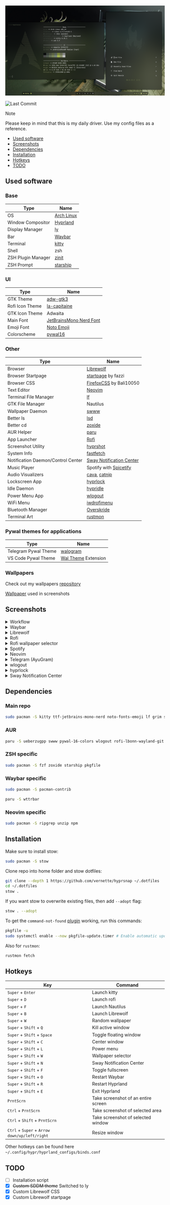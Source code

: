 ![image](assets/screenshots/workflow.png)

![Last Commit](https://img.shields.io/github/last-commit/vernette/hyprsnap)

> [!NOTE]
> Please keep in mind that this is my daily driver. Use my config files as a reference.

- [Used software](#used-software)
- [Screenshots](#screenshots)
- [Dependencies](#dependencies)
- [Installation](#installation)
- [Hotkeys](#hotkeys)
- [TODO](#todo)

## Used software

### Base

| Type               | Name                                                |
| ------------------ | --------------------------------------------------- |
| OS                 | [Arch Linux](https://archlinux.org/)                |
| Window Compositor  | [Hyprland](https://hyprland.org/)                   |
| Display Manager    | [ly](https://github.com/fairyglade/ly)              |
| Bar                | [Waybar](https://github.com/Alexays/Waybar)         |
| Terminal           | [kitty](https://github.com/kovidgoyal/kitty)        |
| Shell              | zsh                                                 |
| ZSH Plugin Manager | [zinit](https://github.com/zdharma-continuum/zinit) |
| ZSH Prompt         | [starship](https://github.com/starship/starship)    |

### UI

| Type            | Name                                                                    |
| --------------- | ----------------------------------------------------------------------- |
| GTK Theme       | [adw-gtk3](https://github.com/lassekongo83/adw-gtk3)                    |
| Rofi Icon Theme | [la-capitaine](https://github.com/keeferrourke/la-capitaine-icon-theme) |
| GTK Icon Theme  | Adwaita                                                                 |
| Main Font       | [JetBrainsMono Nerd Font](https://www.nerdfonts.com/font-downloads)     |
| Emoji Font      | [Noto Emoji](https://github.com/googlefonts/noto-emoji)                 |
| Colorscheme     | [pywal16](https://github.com/eylles/pywal16)                            |

### Other

| Type                               | Name                                                                                 |
| ---------------------------------- | ------------------------------------------------------------------------------------ |
| Browser                            | [Librewolf](https://librewolf.net/)                                                  |
| Browser Startpage                  | [startpage](https://gitlab.com/fazzi/startpage) by fazzi                             |
| Browser CSS                        | [FirefoxCSS](https://github.com/Bali10050/FirefoxCSS) by Bali10050                   |
| Text Editor                        | [Neovim](https://neovim.io/)                                                         |
| Terminal File Manager              | [lf](https://github.com/gokcehan/lf)                                                 |
| GTK File Manager                   | Nautilus                                                                             |
| Wallpaper Daemon                   | [swww](https://github.com/LGFae/swww)                                                |
| Better ls                          | [lsd](https://github.com/lsd-rs/lsd)                                                 |
| Better cd                          | [zoxide](https://github.com/ajeetdsouza/zoxide)                                      |
| AUR Helper                         | [paru](https://github.com/Morganamilo/paru)                                          |
| App Launcher                       | [Rofi](https://github.com/davatorium/rofi)                                           |
| Screenshot Utility                 | [hyprshot](https://github.com/Gustash/Hyprshot)                                      |
| System Info                        | [fastfetch](https://github.com/fastfetch-cli/fastfetch)                              |
| Notification Daemon/Control Center | [Sway Notification Center](https://github.com/ErikReider/SwayNotificationCenter)     |
| Music Player                       | Spotify with [Spicetify](https://spicetify.app/)                                     |
| Audio Visualizers                  | [cava](https://github.com/karlstav/cava), [catnip](https://github.com/noriah/catnip) |
| Lockscreen App                     | [hyprlock](https://github.com/hyprwm/hyprlock)                                       |
| Idle Daemon                        | [hypridle](https://github.com/hyprwm/hypridle)                                       |
| Power Menu App                     | [wlogout](https://github.com/ArtsyMacaw/wlogout)                                     |
| WiFi Menu                          | [iwdrofimenu](https://github.com/defname/rofi-iwd-wifi-menu)                         |
| Bluetooth Manager                  | [Overskride](https://github.com/kaii-lb/overskride)                                  |
| Terminal Art                       | [rustmon](https://github.com/Vomitblood/rustmon)                                     |

### Pywal themes for applications

| Type                 | Name                                                                                          |
| -------------------- | --------------------------------------------------------------------------------------------- |
| Telegram Pywal Theme | [walogram](https://codeberg.org/thirtysixpw/walogram)                                         |
| VS Code Pywal Theme  | [Wal Theme](https://marketplace.visualstudio.com/items?itemName=dlasagno.wal-theme) Extension |

### Wallpapers

Check out my wallpapers [repository](https://github.com/vernette/wallpapers)

[Wallpaper](https://github.com/vernette/wallpapers/blob/main/7.png) used in screenshots

## Screenshots

<details>
    <summary>Workflow</summary>
    <img src="assets/screenshots/workflow.png" alt="Workflow" />
    <img src="assets/screenshots/workflow_1.png" alt="Workflow" />
    <img src="assets/screenshots/workflow_2.png" alt="Workflow" />
    <img src="assets/screenshots/workflow_3.png" alt="Workflow" />
</details>

<details>
    <summary>Waybar</summary>
    <img src="assets/screenshots/applications_waybar.png" alt="Waybar" />
    <img src="assets/screenshots/applications_waybar_updates.png" alt="Waybar" />
    <img src="assets/screenshots/applications_waybar_hub.png" alt="Waybar" />
</details>

<details>
    <summary>Librewolf</summary>
    <img src="assets/screenshots/applications_librewolf.png" alt="Librewolf" />
</details>

<details>
    <summary>Rofi</summary>
    <img src="assets/screenshots/applications_rofi.png" alt="Rofi" />
</details>

<details>
    <summary>Rofi wallpaper selector</summary>
    <img src="assets/screenshots/applications_rofi_wallpapers.png" alt="Rofi wallpaper selector" />
</details>

<details>
    <summary>Spotify</summary>
    <img src="assets/screenshots/applications_spotify.png" alt="Spotify" />
    <img src="assets/screenshots/applications_spotify_2.png" alt="Spotify" />
    <img src="assets/screenshots/applications_spotify_3.png" alt="Spotify" />
</details>

<details>
    <summary>Neovim</summary>
    <img src="assets/screenshots/applications_nvim.png" alt="Neovim" />
</details>

<details>
    <summary>Telegram (AyuGram)</summary>
    <img src="assets/screenshots/applications_telegram.png" alt="Telegram" />
</details>

<details>
    <summary>wlogout</summary>
    <img src="assets/screenshots/applications_wlogout.png" alt="wlogout" />
</details>

<details>
    <summary>hyprlock</summary>
    <img src="assets/screenshots/applications_hyprlock_1.png" alt="hyprlock" />
    <img src="assets/screenshots/applications_hyprlock_2.png" alt="hyprlock" />
</details>

<details>
    <summary>Sway Notification Center</summary>
    <img src="assets/screenshots/applications_swaync.png" alt="Sway Notification Center" />
    <img src="assets/screenshots/applications_swaync_notification.png" alt="Sway Notification Center Notification" />
</details>

## Dependencies

### Main repo

```bash
sudo pacman -S kitty ttf-jetbrains-mono-nerd noto-fonts-emoji lf grim slurp wl-clipboard hyprland waybar zsh playerctl lsd libnotify hyprlang hyprlock hypridle swaync neovim fastfetch
```

### AUR

```bash
paru -S ueberzugpp swww pywal-16-colors wlogout rofi-lbonn-wayland-git iwdrofimenu-git overskride spicetify-cli cava catnip adw-gtk3 walogram-git rustmon-git hyprshot
```

### ZSH specific

```bash
sudo pacman -S fzf zoxide starship pkgfile
```

### Waybar specific

```bash
sudo pacman -S pacman-contrib
```

```bash
paru -S wttrbar
```

### Neovim specific

```bash
sudo pacman -S ripgrep unzip npm
```

## Installation

Make sure to install stow:

```bash
sudo pacman -S stow
```

Clone repo into home folder and stow dotfiles:

```bash
git clone --depth 1 https://github.com/vernette/hyprsnap ~/.dotfiles
cd ~/.dotfiles
stow .
```

If you want stow to overwrite existing files, then add `--adopt` flag:

```bash
stow . --adopt
```

To get the `command-not-found` [plugin](https://github.com/ohmyzsh/ohmyzsh/tree/master/plugins/command-not-found) working, run this commands:

```bash
pkgfile -u
sudo systemctl enable --now pkgfile-update.timer # Enable automatic updates https://wiki.archlinux.org/title/Pkgfile#Automatic_updates
```

Also for `rustmon`:

```bash
rustmon fetch
```

## Hotkeys

| Key                                           | Command                             |
| --------------------------------------------- | ----------------------------------- |
| `Super` + `Enter`                             | Launch kitty                        |
| `Super` + `D`                                 | Launch rofi                         |
| `Super` + `F`                                 | Launch Nautilus                     |
| `Super` + `B`                                 | Launch Librewolf                    |
| `Super` + `W`                                 | Random wallpaper                    |
| `Super` + `Shift` + `Q`                       | Kill active window                  |
| `Super` + `Shift` + `Space`                   | Toggle floating window              |
| `Super` + `Shift` + `C`                       | Center window                       |
| `Super` + `Shift` + `L`                       | Power menu                          |
| `Super` + `Shift` + `W`                       | Wallpaper selector                  |
| `Super` + `Shift` + `N`                       | Sway Notification Center            |
| `Super` + `Shift` + `F`                       | Toggle fullscreen                   |
| `Super` + `Shift` + `O`                       | Restart Waybar                      |
| `Super` + `Shift` + `R`                       | Restart Hyprland                    |
| `Super` + `Shift` + `E`                       | Exit Hyprland                       |
| `PrntScrn`                                    | Take screenshot of an entire screen |
| `Ctrl` + `PrntScrn`                           | Take screenshot of selected area    |
| `Ctrl` + `Shift` + `PrntScrn`                 | Take screenshot of selected window  |
| `Ctrl` + `Super` + `Arrow down/up/left/right` | Resize window                       |

Other hotkeys can be found here `~/.config/hypr/hyprland_configs/binds.conf`

## TODO

- [ ] Installation script
- [x] ~~Custom SDDM theme~~ Switched to ly
- [x] Custom Librewolf CSS
- [x] Custom Librewolf startpage

